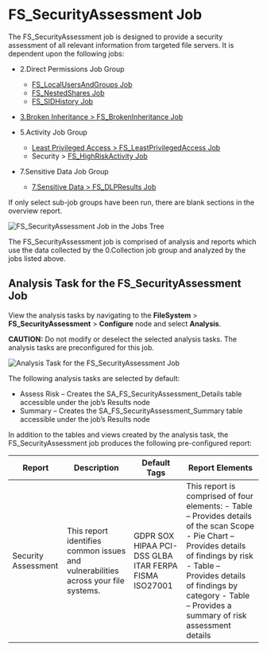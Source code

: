 # FS_SecurityAssessment Job

The FS_SecurityAssessment job is designed to provide a security assessment of all relevant
information from targeted file servers. It is dependent upon the following jobs:

- 2.Direct Permissions Job Group

  - [FS_LocalUsersAndGroups Job](/docs/accessanalyzer/11.6/accessanalyzer/solutions/filesystem/directpermissions/fs_localusersandgroups.md)
  - [FS_NestedShares Job](/docs/accessanalyzer/11.6/accessanalyzer/solutions/filesystem/directpermissions/fs_nestedshares.md)
  - [FS_SIDHistory Job](/docs/accessanalyzer/11.6/accessanalyzer/solutions/filesystem/directpermissions/fs_sidhistory.md)

- [3.Broken Inheritance > FS_BrokenInheritance Job](/docs/accessanalyzer/11.6/accessanalyzer/solutions/filesystem/fs_brokeninheritance.md)
- 5.Activity Job Group

  - [Least Privileged Access > FS_LeastPrivilegedAccess Job](/docs/accessanalyzer/11.6/accessanalyzer/solutions/filesystem/activity/fs_leastprivilegedaccess.md)
  - Security >
    [FS_HighRiskActivity Job](/docs/accessanalyzer/11.6/accessanalyzer/solutions/filesystem/activity/security/fs_highriskactivity.md)

- 7.Sensitive Data Job Group

  - [7.Sensitive Data > FS_DLPResults Job](/docs/accessanalyzer/11.6/accessanalyzer/solutions/filesystem/fs_dlpresults.md)

If only select sub-job groups have been run, there are blank sections in the overview report.

![FS_SecurityAssessment Job in the Jobs Tree](/img/versioned_docs/accessanalyzer_11.6/accessanalyzer/solutions/activedirectory/securityassessmentjobstree.webp)

The FS_SecurityAssessment job is comprised of analysis and reports which use the data collected by
the 0.Collection job group and analyzed by the jobs listed above.

## Analysis Task for the FS_SecurityAssessment Job

View the analysis tasks by navigating to the **FileSystem** > **FS_SecurityAssessment** >
**Configure** node and select **Analysis**.

**CAUTION:** Do not modify or deselect the selected analysis tasks. The analysis tasks are
preconfigured for this job.

![Analysis Task for the FS_SecurityAssessment Job](/img/versioned_docs/accessanalyzer_11.6/accessanalyzer/solutions/activedirectory/securityassessmentanalysis.webp)

The following analysis tasks are selected by default:

- Assess Risk – Creates the SA_FS_SecurityAssessment_Details table accessible under the job’s
  Results node
- Summary – Creates the SA_FS_SecurityAssessment_Summary table accessible under the job’s Results
  node

In addition to the tables and views created by the analysis task, the FS_SecurityAssessment job
produces the following pre-configured report:

| Report              | Description                                                                        | Default Tags                                          | Report Elements                                                                                                                                                                                                                                       |
| ------------------- | ---------------------------------------------------------------------------------- | ----------------------------------------------------- | ----------------------------------------------------------------------------------------------------------------------------------------------------------------------------------------------------------------------------------------------------- |
| Security Assessment | This report identifies common issues and vulnerabilities across your file systems. | GDPR SOX HIPAA PCI-DSS GLBA ITAR FERPA FISMA ISO27001 | This report is comprised of four elements: - Table – Provides details of the scan Scope - Pie Chart – Provides details of findings by risk - Table – Provides details of findings by category - Table – Provides a summary of risk assessment details |
